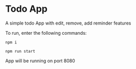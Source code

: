 # Todo App

A simple todo App with edit, remove, add reminder features

To run, enter the following commands:

`npm i`

`npm run start`

App will be running on port 8080
